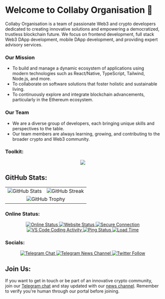 # Welcome to Collaby Organisation 👋

Collaby Organisation is a team of passionate Web3 and crypto developers dedicated to creating innovative solutions and empowering a democratized, trustless blockchain future. We focus on frontend development, full stack Web3 DApp development, mobile DApp development, and providing expert advisory services.

### Our Mission
- To build and manage a dynamic ecosystem of applications using modern technologies such as React/Native, TypeScript, Tailwind, Node.js, and more.
- To collaborate on software solutions that foster holistic and sustainable living.
- To continuously explore and integrate blockchain advancements, particularly in the Ethereum ecosystem.

### Our Team
- We are a diverse group of developers, each bringing unique skills and perspectives to the table.
- Our team members are always learning, growing, and contributing to the broader crypto and Web3 community.

### Toolkit:
<p align="center">
  <a href="https://collaby.org">
    <img src="https://skillicons.dev/icons?i=react,typescript,nodejs,rust,tailwind,bootstrap,py,html,materialui,css,express,javascript,flask,jest,bash,md,mongodb,postgres,docker,gcp,ps,figma,heroku,cloudflare,gatsby,firebase,git,github,vscode,stackoverflow" />
  </a>
</p>

## GitHub Stats:
<p align="center">
  <table>
    <tr>
      <td>
        <img src="https://github-readme-stats.vercel.app/api?username=collaby-org&show_icons=true&theme=radical" alt="GitHub Stats" />
      </td>
      <td>
        <img src="https://github-readme-streak-stats.herokuapp.com/?user=collaby-org&theme=radical" alt="GitHub Streak" />
      </td>
    </tr>
    <tr>
      <td colspan="2" align="center">
        <img src="https://github-profile-trophy.vercel.app/?username=collaby-org&theme=radical" alt="GitHub Trophy" />
      </td>
    </tr>
  </table>
</p>

### Online Status:
<p align="center">
  <a href="https://collaby.org">
    <img src="https://img.shields.io/badge/status-online-green" alt="Online Status" />
    <img src="https://img.shields.io/website?down_color=red&down_message=offline&up_color=green&up_message=online&url=https%3A%2F%2Fcollaby.org" alt="Website Status" />
    <img src="https://img.shields.io/badge/Connection-Secure-brightgreen" alt="Secure Connection" />
    <img src="https://img.shields.io/badge/VS%20Code-Coding-blue?logo=vs-code" alt="VS Code Coding Activity" />
    <img src="https://img.shields.io/badge/ping-24ms-brightgreen" alt="Ping Status" />
    <img src="https://img.shields.io/badge/load%20time-1.2s-brightgreen" alt="Load Time" />
  </a>
</p>

### Socials:
<p align="center">
  <a href="https://t.me/collaby_xyz">
    <img src="https://img.shields.io/badge/Telegram-Join%20Chat-blue?logo=telegram" alt="Telegram Chat" />
  </a>
  <a href="https://t.me/collaby_org">
    <img src="https://img.shields.io/badge/Telegram-News%20Channel-blue?logo=telegram" alt="Telegram News Channel" />
  </a>
  <a href="https://x.com/collaby_org">
    <img src="https://img.shields.io/twitter/follow/collaby?style=social" alt="Twitter Follow" />
  </a>
</p>

## Join Us:
If you want to get in touch or be part of an innovative crypto community, join our [Telegram chat](https://t.me/collaby_xyz) and stay updated with our [news channel](https://t.me/collaby_org). Remember to verify you're human through our portal before joining.
